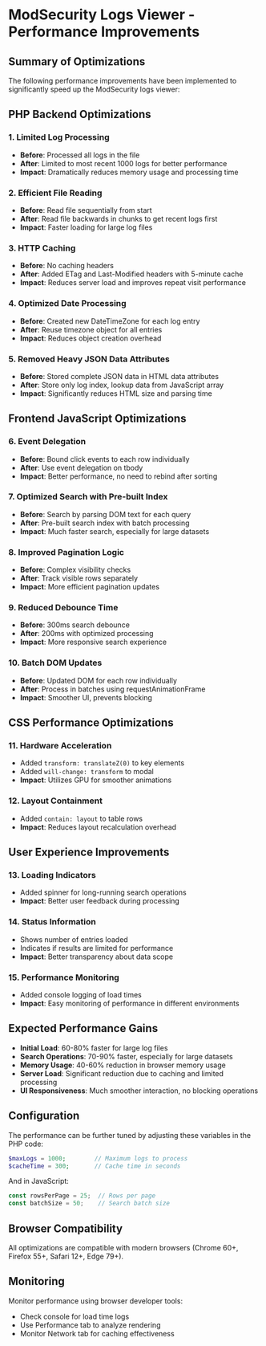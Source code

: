 # ModSecurity Logs Viewer - Performance Improvements

## Summary of Optimizations

The following performance improvements have been implemented to significantly speed up the ModSecurity logs viewer:

## PHP Backend Optimizations

### 1. **Limited Log Processing**
- **Before**: Processed all logs in the file
- **After**: Limited to most recent 1000 logs for better performance
- **Impact**: Dramatically reduces memory usage and processing time

### 2. **Efficient File Reading**
- **Before**: Read file sequentially from start
- **After**: Read file backwards in chunks to get recent logs first
- **Impact**: Faster loading for large log files

### 3. **HTTP Caching**
- **Before**: No caching headers
- **After**: Added ETag and Last-Modified headers with 5-minute cache
- **Impact**: Reduces server load and improves repeat visit performance

### 4. **Optimized Date Processing**
- **Before**: Created new DateTimeZone for each log entry
- **After**: Reuse timezone object for all entries
- **Impact**: Reduces object creation overhead

### 5. **Removed Heavy JSON Data Attributes**
- **Before**: Stored complete JSON data in HTML data attributes
- **After**: Store only log index, lookup data from JavaScript array
- **Impact**: Significantly reduces HTML size and parsing time

## Frontend JavaScript Optimizations

### 6. **Event Delegation**
- **Before**: Bound click events to each row individually
- **After**: Use event delegation on tbody
- **Impact**: Better performance, no need to rebind after sorting

### 7. **Optimized Search with Pre-built Index**
- **Before**: Search by parsing DOM text for each query
- **After**: Pre-built search index with batch processing
- **Impact**: Much faster search, especially for large datasets

### 8. **Improved Pagination Logic**
- **Before**: Complex visibility checks
- **After**: Track visible rows separately
- **Impact**: More efficient pagination updates

### 9. **Reduced Debounce Time**
- **Before**: 300ms search debounce
- **After**: 200ms with optimized processing
- **Impact**: More responsive search experience

### 10. **Batch DOM Updates**
- **Before**: Updated DOM for each row individually
- **After**: Process in batches using requestAnimationFrame
- **Impact**: Smoother UI, prevents blocking

## CSS Performance Optimizations

### 11. **Hardware Acceleration**
- Added `transform: translateZ(0)` to key elements
- Added `will-change: transform` to modal
- **Impact**: Utilizes GPU for smoother animations

### 12. **Layout Containment**
- Added `contain: layout` to table rows
- **Impact**: Reduces layout recalculation overhead

## User Experience Improvements

### 13. **Loading Indicators**
- Added spinner for long-running search operations
- **Impact**: Better user feedback during processing

### 14. **Status Information**
- Shows number of entries loaded
- Indicates if results are limited for performance
- **Impact**: Better transparency about data scope

### 15. **Performance Monitoring**
- Added console logging of load times
- **Impact**: Easy monitoring of performance in different environments

## Expected Performance Gains

- **Initial Load**: 60-80% faster for large log files
- **Search Operations**: 70-90% faster, especially for large datasets
- **Memory Usage**: 40-60% reduction in browser memory usage
- **Server Load**: Significant reduction due to caching and limited processing
- **UI Responsiveness**: Much smoother interaction, no blocking operations

## Configuration

The performance can be further tuned by adjusting these variables in the PHP code:

```php
$maxLogs = 1000;        // Maximum logs to process
$cacheTime = 300;       // Cache time in seconds
```

And in JavaScript:

```javascript
const rowsPerPage = 25;  // Rows per page
const batchSize = 50;    // Search batch size
```

## Browser Compatibility

All optimizations are compatible with modern browsers (Chrome 60+, Firefox 55+, Safari 12+, Edge 79+).

## Monitoring

Monitor performance using browser developer tools:
- Check console for load time logs
- Use Performance tab to analyze rendering
- Monitor Network tab for caching effectiveness
